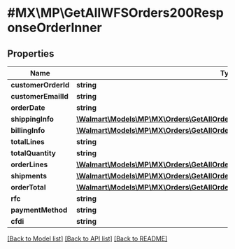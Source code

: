 # #MX\MP\GetAllWFSOrders200ResponseOrderInner

## Properties

Name | Type | Description | Notes
------------ | ------------- | ------------- | -------------
**customerOrderId** | **string** |  | [optional]
**customerEmailId** | **string** |  | [optional]
**orderDate** | **string** |  | [optional]
**shippingInfo** | [**\Walmart\Models\MP\MX\Orders\GetAllOrders200ResponseOrderInnerShippingInfo**](GetAllOrders200ResponseOrderInnerShippingInfo.md) |  | [optional]
**billingInfo** | [**\Walmart\Models\MP\MX\Orders\GetAllOrders200ResponseOrderInnerBillingInfo**](GetAllOrders200ResponseOrderInnerBillingInfo.md) |  | [optional]
**totalLines** | **string** |  | [optional]
**totalQuantity** | **string** |  | [optional]
**orderLines** | [**\Walmart\Models\MP\MX\Orders\GetAllOrders200ResponseOrderInnerOrderLinesInner[]**](GetAllOrders200ResponseOrderInnerOrderLinesInner.md) |  | [optional]
**shipments** | [**\Walmart\Models\MP\MX\Orders\GetAllOrders200ResponseOrderInnerShipmentsInner[]**](GetAllOrders200ResponseOrderInnerShipmentsInner.md) |  | [optional]
**orderTotal** | [**\Walmart\Models\MP\MX\Orders\GetAllOrders200ResponseOrderInnerOrderTotal**](GetAllOrders200ResponseOrderInnerOrderTotal.md) |  | [optional]
**rfc** | **string** |  | [optional]
**paymentMethod** | **string** |  | [optional]
**cfdi** | **string** |  | [optional]


[[Back to Model list]](../) [[Back to API list]](../../Api/MX/MP) [[Back to README]](../../README.md)

